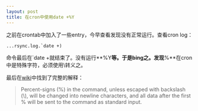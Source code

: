 ```yaml
---
layout: post
title: 在cron中使用date +%Y
---
```


之前在crontab中加入了一些entry，今早查看发现没有正常运行。查看cron log：

    ...rsync.log.`date +)

命令最后在\`date +就结束了。没有运行**%Y**等。于是bing之。发现**%**在cron中是特殊字符，必须使用\转义之。

最后在[wiki][1]中找到了完整的解释：

> Percent-signs (%) in the command, unless escaped with backslash (\\), will be changed into newline characters, and all data after the first % will be sent to the command as standard input.

[1]: http://en.wikipedia.org/wiki/Cron
